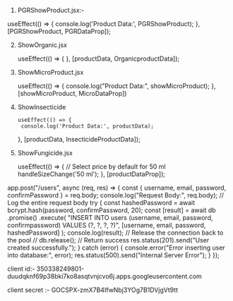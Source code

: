1. PGRShowProduct.jsx:-

  useEffect(() => {
    console.log('Product Data:', PGRShowProduct);
  }, [PGRShowProduct, PGRDataProp]);


2. ShowOrganic.jsx

      useEffect(() => {
  }, [productData, OrganicproductData]);

3. ShowMicroProduct.jsx


     useEffect(() => {
        console.log("Product Data:", showMicroProduct);
    }, [showMicroProduct, MicroDataProp])


4. ShowInsecticide

       useEffect(() => {
        console.log('Product Data:', productData);
    }, [productData, InsecticideProductData]);


5. ShowFungicide.jsx

     useEffect(() => {
    // Select price by default for 50 ml
    handleSizeChange('50 ml');
  }, [productDataProp]);



  app.post("/users", async (req, res) => {
  const { username, email, password, confirmPassword } = req.body;
  console.log("Request Body:", req.body); // Log the entire request body
  try {
    const hashedPassword = await bcrypt.hash(password, confirmPassword, 20);
    const [result] = await db
      .promise()
      .execute(
        "INSERT INTO users (username, email, password, confirmpassword) VALUES (?, ?, ?, ?)",
        [username, email, password, hashedPassword]
      );
    console.log(result);
    // Release the connection back to the pool
    // db.release();
    // Return success
    res.status(201).send("User created successfully.");
  } catch (error) {
    console.error("Error inserting user into database:", error);
    res.status(500).send("Internal Server Error");
  }
});




client id:-
350338249801-duudqknf69p38bki7ko8asqtvnjcvo6j.apps.googleusercontent.com

client secret :-
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


